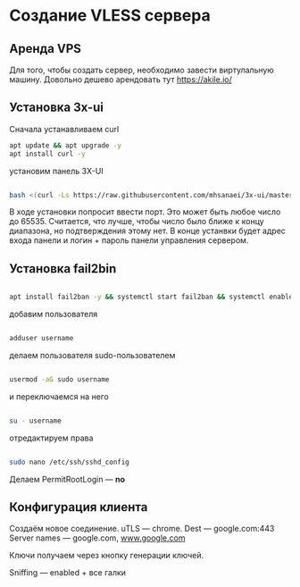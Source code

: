 # Создание VLESS сервера

## Аренда VPS
Для того, чтобы создать сервер, необходимо завести виртулальную машину. Довольно дешево арендовать тут https://akile.io/

## Установка 3x-ui

Сначала устанавливаем curl

```bash
apt update && apt upgrade -y
apt install curl -y
```
установим панель 3X-UI

```bash

bash <(curl -Ls https://raw.githubusercontent.com/mhsanaei/3x-ui/master/install.sh)

```

В ходе установки попросит ввести порт. Это может быть любое число до 65535.
Считается, что лучше, чтобы число было ближе к концу диапазона, но подтверждения этому нет. 
В конце устанвки будет адрес входа панели и логин + пароль панели управления сервером.

## Установка fail2bin

```bash

apt install fail2ban -y && systemctl start fail2ban && systemctl enable fail2ban

```

добавим пользователя

```bash

adduser username

```

делаем пользователя sudo-пользователем

```bash

usermod -aG sudo username

```

и переключаемся на него

```bash

su - username

```

отредактируем права

```bash

sudo nano /etc/ssh/sshd_config

```

Делаем PermitRootLogin — **no**

## Конфигурация клиента

Создаём новое соединение.
uTLS — chrome.
Dest — google.com:443
Server names — google.com, www.google.com

Ключи получаем через кнопку генерации ключей.


Sniffing — enabled + все галки
